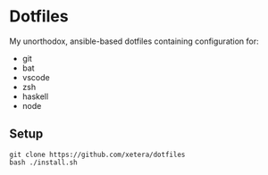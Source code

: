 # Dotfiles

My unorthodox, ansible-based dotfiles containing configuration for:

- git
- bat
- vscode
- zsh
- haskell
- node

## Setup

```
git clone https://github.com/xetera/dotfiles
bash ./install.sh
```